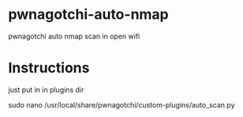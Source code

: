 # pwnagotchi-auto-nmap
pwnagotchi auto nmap scan in open wifi

# Instructions

just put in in plugins dir

sudo nano /usr/local/share/pwnagotchi/custom-plugins/auto_scan.py


